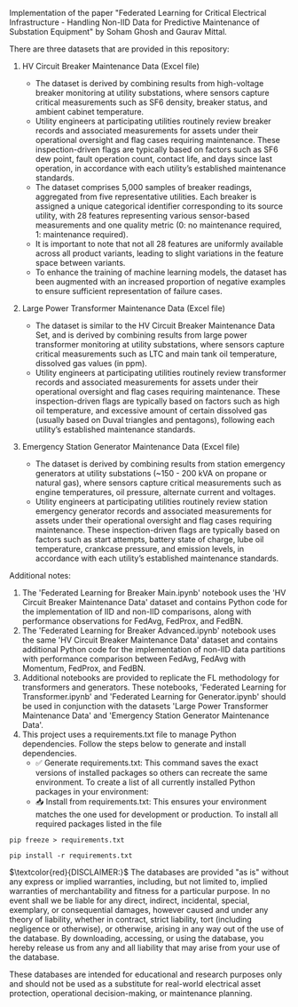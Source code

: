 Implementation of the paper "Federated Learning for Critical Electrical Infrastructure - Handling Non-IID Data for Predictive Maintenance of Substation Equipment" by Soham Ghosh and Gaurav Mittal.

There are three datasets that are provided in this repository:

1. HV Circuit Breaker Maintenance Data (Excel file)

    -   The dataset is derived by combining results from high-voltage breaker monitoring at utility substations, where sensors capture critical measurements such as SF6 density, breaker status, and ambient cabinet temperature.
    -   Utility engineers at participating utilities routinely review breaker records and associated measurements for assets under their operational oversight and flag cases requiring maintenance. These inspection-driven flags are typically based on factors such as SF6 dew point, fault operation count, contact life, and days since last operation, in accordance with each utility’s established maintenance standards.
    -   The dataset comprises 5,000 samples of breaker readings, aggregated from five representative utilities. Each breaker is assigned a unique categorical identifier corresponding to its source utility, with 28 features representing various sensor-based measurements and one quality metric (0: no maintenance required, 1: maintenance required).
    -   It is important to note that not all 28 features are uniformly available across all product variants, leading to slight variations in the feature space between variants.
    -   To enhance the training of machine learning models, the dataset has been augmented with an increased proportion of negative examples to ensure sufficient representation of failure cases.

2. Large Power Transformer Maintenance Data (Excel file)

    -   The dataset is similar to the HV Circuit Breaker Maintenance Data Set, and is derived by combining results from large power transformer monitoring at utility substations, where sensors capture critical measurements such as LTC and main tank oil temperature, dissolved gas values (in ppm).
    -   Utility engineers at participating utilities routinely review transformer records and associated measurements for assets under their operational oversight and flag cases requiring maintenance. These inspection-driven flags are typically based on factors such as high oil temperature, and excessive amount of certain dissolved gas (usually based on Duval triangles and pentagons), following each utility’s established maintenance standards.


3. Emergency Station Generator Maintenance Data (Excel file)

     -   The dataset is derived by combining results from station emergency generators at utility substations (~150 - 200 kVA on propane or natural gas), where sensors capture critical measurements such as engine temperatures, oil pressure, alternate current and voltages.
     -   Utility engineers at participating utilities routinely review station emergency generator records and associated measurements for assets under their operational oversight and flag cases requiring maintenance. These inspection-driven flags are typically based on factors such as start attempts, battery state of charge, lube oil temperature, crankcase pressure, and emission levels, in accordance with each utility’s established maintenance standards.

Additional notes: 

1. The 'Federated Learning for Breaker Main.ipynb' notebook uses the 'HV Circuit Breaker Maintenance Data' dataset and contains Python code for the implementation of IID and non-IID comparisons, along with performance observations for FedAvg, FedProx, and FedBN.
2. The 'Federated Learning for Breaker Advanced.ipynb' notebook uses the same 'HV Circuit Breaker Maintenance Data' dataset and contains additional Python code for the implementation of non-IID data partitions with performance comparison between FedAvg, FedAvg with Momentum, FedProx, and FedBN.
3. Additional notebooks are provided to replicate the FL methodology for transformers and generators. These notebooks, 'Federated Learning for Transformer.ipynb' and 'Federated Learning for Generator.ipynb' should be used in conjunction with the datasets 'Large Power Transformer Maintenance Data' and 'Emergency Station Generator Maintenance Data'. 
4. This project uses a requirements.txt file to manage Python dependencies. Follow the steps below to generate and install dependencies.
    - ✅ Generate requirements.txt: This command saves the exact versions of installed packages so others can recreate the same environment. To create a list of all currently installed Python packages in your environment:
    - 📥 Install from requirements.txt: This ensures your environment matches the one used for development or production. To install all required packages listed in the file
```
pip freeze > requirements.txt

```


```
pip install -r requirements.txt

```


$\textcolor{red}{DISCLAIMER:}$
The databases are provided "as is" without any express or implied warranties, including, but not limited to, implied warranties of merchantability and fitness for a particular purpose. In no event shall we be liable for any direct, indirect, incidental, special, exemplary, or consequential damages, however caused and under any theory of liability, whether in contract, strict liability, tort (including negligence or otherwise), or otherwise, arising in any way out of the use of the database. By downloading, accessing, or using the database, you hereby release us from any and all liability that may arise from your use of the database. 

These databases are intended for educational and research purposes only and should not be used as a substitute for real-world electrical asset protection, operational decision-making, or maintenance planning.

